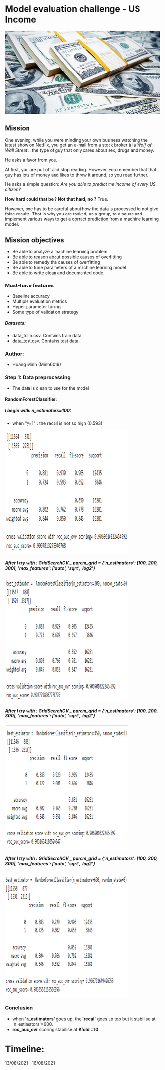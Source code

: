 #  Model evaluation challenge - US Income
![Dollar Bundles (Image)](Image/us-dollar-bundles.jpg)

## Mission
One evening, while you were minding your own business watching the latest show on Netflix, you get an e-mail from a stock broker à la *Wolf of Wall Street*... the type of guy that only cares about sex, drugs and money.

He asks a favor from you.

At first, you are put off and stop reading. However, you remember that that guy has lots of money and likes to throw it around, so you read further.

He asks a simple question: *Are you able to predict the income of every US citizen?*

**How hard could that be ? Not that hard, no ?** True.

However, one has to be careful about how the data is processed to not give false results. That is why you are tasked, as a group, to discuss and implement various ways to get a correct prediction from a machine learning model.

## Mission objectives

- Be able to analyze a machine learning problem
- Be able to reason about possible causes of overfitting
- Be able to remedy the causes of overfitting
- Be able to tune parameters of a machine learning model
- Be able to write clean and documented code.

### Must-have features

- Baseline accuracy
- Multiple evaluation metrics
- Hyper parameter tuning
- Some type of validation strategy

##### Datasets: 
   - data_train.csv. Contains train data.
   - data_test.csv. Contains test data.

### Author:
* Hoang Minh (Minh6019)

### Step 1: Data preprocessing

 - The data is clean to use for the model

#### RandomForestClassifier:
##### I begin with: n_estimators=100:
 + when "y=1" : the recall is not so high (0.593)
 <img src = "Image/forest_01.png" width = "400" height = "400">

##### After I try with : GridSearchCV _ param_grid = {'n_estimators': [100, 200, 300], 'max_features': ['auto', 'sqrt', 'log2'}
 <img src = "Image/forest_02_GC_100_10.png" width = "400" height = "400">

##### After I try with : GridSearchCV _ param_grid = {'n_estimators': [100, 200, 300], 'max_features': ['auto', 'sqrt', 'log2'}
      
<img src = "Image/forest_03_GC_350_20.png" width = "400" height = "400">
  
##### After I try with : GridSearchCV _ param_grid = {'n_estimators': [100, 200, 300], 'max_features': ['auto', 'sqrt', 'log2'}
      
 <img src = "Image/forest_04_GC_600_20.png" width = "400" height = "400">
    
### Conclusion 
  + when **'n_estimators'** goes up, the **'recal'** goes up too but it stabilise at 'n_estimators'=600.
  + **roc_auc_ovr** scoring stabilise at **Kfold =10**
 
# Timeline: 
13/08/2021 - 16/08/2021
